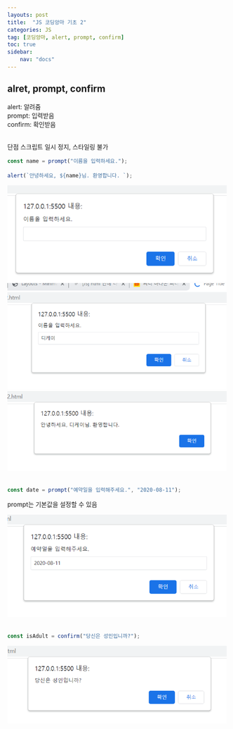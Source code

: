 ```yaml
---
layouts: post
title:  "JS 코딩앙마 기초 2"
categories: JS
tag: [코딩앙마, alert, prompt, confirm]
toc: true
sidebar:
    nav: "docs"
---
```



## alret, prompt, confirm

alert: 알려줌 <br>
prompt: 입력받음 <br>
confirm: 확인받음 <br>
<br>

단점 스크립트 일시 정지, 스타일링 불가<br>

```js
const name = prompt("이름을 입력하세요.");

alert(`안녕하세요, ${name}님. 환영합니다. `);
```
<html>

<img src="/assets/images/2022-09-13/name.png" width="500">


<img src="/assets/images/2022-09-13/name2.png" width="500">


<img src="/assets/images/2022-09-13/name3.png" width="500">

</html>

<br>
<br>

```js
const date = prompt("예약일을 입력해주세요.", "2020-08-11");
```

prompt는 기본값을 설정할 수 있음

<html>

<img src="/assets/images/2022-09-13/prompt date.png" width="500">

</html>

<br>
<br>

```js
const isAdult = confirm("당신은 성인입니까?");
```

<html>

<img src="/assets/images/2022-09-13/isAdult.png" width="500">

</html>


<br>
<br>

